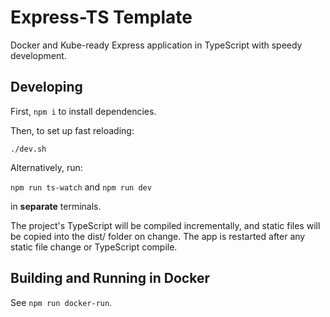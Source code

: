 # Express-TS Template

Docker and Kube-ready Express application in TypeScript with speedy development. 

## Developing

First, `npm i` to install dependencies.

Then, to set up fast reloading:

`./dev.sh`

Alternatively, run: 

`npm run ts-watch` and `npm run dev`

in **separate** terminals.

The project's TypeScript will be compiled incrementally, and static files will be copied into the dist/ folder on change. The app is restarted after any static file change or TypeScript compile.

## Building and Running in Docker
See `npm run docker-run`.
